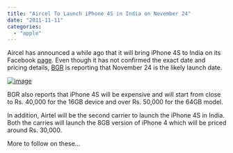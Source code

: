 ```yaml
---
title: "Aircel To Launch iPhone 4S in India on November 24"
date: "2011-11-11"
categories: 
  - "apple"
---
```


Aircel has announced a while ago that it will bring iPhone 4S to India on its Facebook [page](https://www.facebook.com/media/set/?set=a.314519668574381.97070.122366544456362&type=3). Even though it has not confirmed the exact date and pricing details, [BGR](http://www.bgr.in/2011/10/25/nov-24-iphone-4s-india-launch-likely-will-be-expensive/) is reporting that November 24 is the likely launch date.

[![image](http://lh3.ggpht.com/-GYvaEzKBkD0/Tr2dqS1Ie1I/AAAAAAAAGZw/3ANxt7BZR78/image_thumb%25255B1%25255D.png?imgmax=800 "image")](http://lh5.ggpht.com/-mv1sj7PclwQ/Tr2dp2X4wGI/AAAAAAAAGZo/kk0KhbQNOdc/s1600-h/image%25255B3%25255D.png)

BGR also reports that iPhone 4S will be expensive and will start from close to Rs. 40,000 for the 16GB device and over Rs. 50,000 for the 64GB model.

In addition, Airtel will be the second carrier to launch the iPhone 4S in India. Both the carries will launch the 8GB version of iPhone 4 which will be priced around Rs. 30,000.

More to follow on these…
